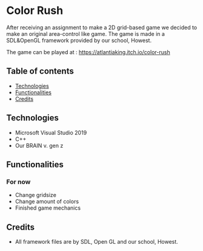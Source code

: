 # Color Rush
After receiving an assignment to make a 2D grid-based game we decided to make an original area-control like game.
The game is made in a SDL&OpenGL framework provided by our school, Howest.

The game can be played at : https://atlantiaking.itch.io/color-rush

## Table of contents
* [Technologies](#Technologies)
* [Functionalities](#Functionalities)
* [Credits](#Credits)


## Technologies
- Microsoft Visual Studio 2019
- C++
- Our BRAIN v. gen z

## Functionalities 

### For now
- Change gridsize
- Change amount of colors
- Finished game mechanics

## Credits
- All framework files are by SDL, Open GL and our school, Howest.
